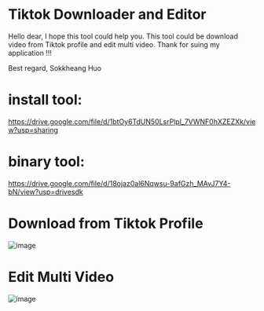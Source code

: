 # Tiktok Downloader and Editor

Hello dear,
	I hope this tool could help you.
	This tool could be download video from Tiktok profile and edit multi video.
Thank for suing my application !!!

Best regard,
Sokkheang Huo

# install tool: 
https://drive.google.com/file/d/1btOy6TdUN50LsrPlpl_7VWNF0hXZEZXk/view?usp=sharing

# binary tool: 
https://drive.google.com/file/d/18ojaz0al6Nqwsu-9afGzh_MAvJ7Y4-bN/view?usp=drivesdk

# Download from Tiktok Profile
![image](https://github.com/huosokkheang/Tiktok-Dowloader-and-Editor/assets/35053923/610f5da3-137d-4cb2-b7b4-cc3da9213a6c)

# Edit Multi Video
![image](https://github.com/huosokkheang/Tiktok-Dowloader-and-Editor/assets/35053923/0dfa364c-32d9-4d21-b836-83c7fbdcca23)
